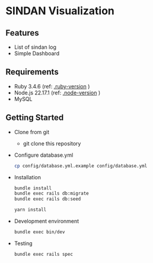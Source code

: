 # SINDAN Visualization

## Features
* List of sindan log
* Simple Dashboard

## Requirements
* Ruby 3.4.6 (ref: [.ruby-version](.ruby-version) )
* Node.js 22.17.1 (ref: [.node-version](.node-version) )
* MySQL

## Getting Started
* Clone from git
    * git clone this repository

* Configure database.yml

    ```sh
    cp config/database.yml.example config/database.yml
    ```

* Installation

    ```sh
    bundle install
    bundle exec rails db:migrate
    bundle exec rails db:seed
    ```

    ```sh
    yarn install
    ```

* Development environment

    ```sh
    bundle exec bin/dev
    ```

* Testing

    ```sh
    bundle exec rails spec
    ```
